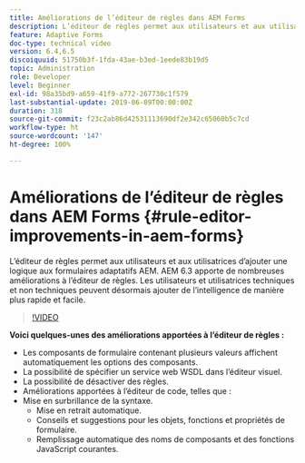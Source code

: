 ```yaml
---
title: Améliorations de l’éditeur de règles dans AEM Forms
description: L’éditeur de règles permet aux utilisateurs et aux utilisatrices d’ajouter une logique aux formulaires adaptatifs AEM. AEM 6.3 apporte de nombreuses améliorations à l’éditeur de règles. Les utilisateurs et utilisatrices techniques et non techniques peuvent désormais ajouter de l’intelligence de manière plus rapide et facile.
feature: Adaptive Forms
doc-type: technical video
version: 6.4,6.5
discoiquuid: 51750b3f-1fda-43ae-b3ed-1eede83b19d5
topic: Administration
role: Developer
level: Beginner
exl-id: 98a35bd9-a659-41f9-a772-267730c1f579
last-substantial-update: 2019-06-09T00:00:00Z
duration: 318
source-git-commit: f23c2ab86d42531113690df2e342c65060b5c7cd
workflow-type: ht
source-wordcount: '147'
ht-degree: 100%

---
```


# Améliorations de l’éditeur de règles dans AEM Forms {#rule-editor-improvements-in-aem-forms}

L’éditeur de règles permet aux utilisateurs et aux utilisatrices d’ajouter une logique aux formulaires adaptatifs AEM. AEM 6.3 apporte de nombreuses améliorations à l’éditeur de règles. Les utilisateurs et utilisatrices techniques et non techniques peuvent désormais ajouter de l’intelligence de manière plus rapide et facile.

>[!VIDEO](https://video.tv.adobe.com/v/19653?quality=12&learn=on)

**Voici quelques-unes des améliorations apportées à l’éditeur de règles :**

* Les composants de formulaire contenant plusieurs valeurs affichent automatiquement les options des composants.
* La possibilité de spécifier un service web WSDL dans l’éditeur visuel.
* La possibilité de désactiver des règles.
* Améliorations apportées à l’éditeur de code, telles que :
* Mise en surbrillance de la syntaxe.
   * Mise en retrait automatique.
   * Conseils et suggestions pour les objets, fonctions et propriétés de formulaire.
   * Remplissage automatique des noms de composants et des fonctions JavaScript courantes.
